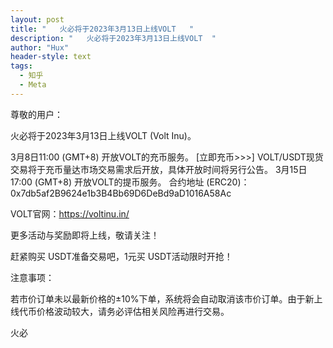 ```yaml
---
layout: post
title: "   火必将于2023年3月13日上线VOLT   "
description: "   火必将于2023年3月13日上线VOLT  "
author: "Hux"
header-style: text
tags:
  - 知乎
  - Meta
---
```

尊敬的用户：

火必将于2023年3月13日上线VOLT (Volt Inu)。

3月8日11:00 (GMT+8) 开放VOLT的充币服务。 [立即充币>>>]
VOLT/USDT现货交易将于充币量达市场交易需求后开放，具体开放时间将另行公告。
3月15日17:00 (GMT+8) 开放VOLT的提币服务。
合约地址 (ERC20)：0x7db5af2B9624e1b3B4Bb69D6DeBd9aD1016A58Ac

 

VOLT官网：https://voltinu.in/

更多活动与奖励即将上线，敬请关注！

 

赶紧购买 USDT准备交易吧，1元买 USDT活动限时开抢！

 

注意事项：

若市价订单未以最新价格的±10%下单，系统将会自动取消该市价订单。由于新上线代币价格波动较大，请务必评估相关风险再进行交易。
 

火必
